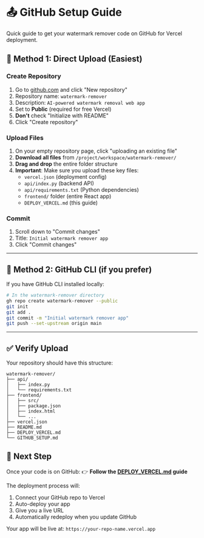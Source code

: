 # 📤 GitHub Setup Guide

Quick guide to get your watermark remover code on GitHub for Vercel deployment.

## 🚀 Method 1: Direct Upload (Easiest)

### Create Repository
1. Go to [github.com](https://github.com) and click "New repository"
2. Repository name: `watermark-remover`
3. Description: `AI-powered watermark removal web app`
4. Set to **Public** (required for free Vercel)
5. **Don't** check "Initialize with README"
6. Click "Create repository"

### Upload Files
1. On your empty repository page, click "uploading an existing file"
2. **Download all files** from `/project/workspace/watermark-remover/`
3. **Drag and drop** the entire folder structure
4. **Important**: Make sure you upload these key files:
   - `vercel.json` (deployment config)
   - `api/index.py` (backend API)
   - `api/requirements.txt` (Python dependencies)
   - `frontend/` folder (entire React app)
   - `DEPLOY_VERCEL.md` (this guide)

### Commit
1. Scroll down to "Commit changes"
2. Title: `Initial watermark remover app`
3. Click "Commit changes"

---

## 🔗 Method 2: GitHub CLI (if you prefer)

If you have GitHub CLI installed locally:

```bash
# In the watermark-remover directory
gh repo create watermark-remover --public
git init
git add .
git commit -m "Initial watermark remover app"
git push --set-upstream origin main
```

---

## ✅ Verify Upload

Your repository should have this structure:
```
watermark-remover/
├── api/
│   ├── index.py
│   └── requirements.txt
├── frontend/
│   ├── src/
│   ├── package.json
│   ├── index.html
│   └── ...
├── vercel.json
├── README.md
├── DEPLOY_VERCEL.md
└── GITHUB_SETUP.md
```

## 🎯 Next Step

Once your code is on GitHub:
👉 **Follow the [DEPLOY_VERCEL.md](./DEPLOY_VERCEL.md) guide**

The deployment process will:
1. Connect your GitHub repo to Vercel
2. Auto-deploy your app
3. Give you a live URL
4. Automatically redeploy when you update GitHub

Your app will be live at: `https://your-repo-name.vercel.app`